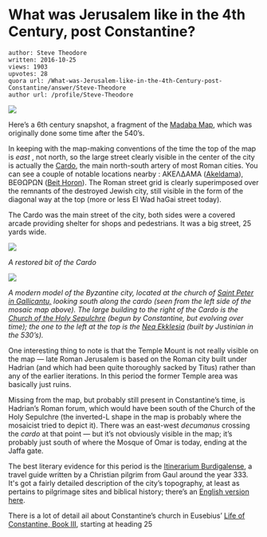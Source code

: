 # What was Jerusalem like in the 4th Century, post Constantine?

	author: Steve Theodore
	written: 2016-10-25
	views: 1903
	upvotes: 28
	quora url: /What-was-Jerusalem-like-in-the-4th-Century-post-Constantine/answer/Steve-Theodore
	author url: /profile/Steve-Theodore


![](https://qph.fs.quoracdn.net/main-qimg-da0ac1a8ffc5fec756ad0773c73dd1d9-c)

Here’s a 6th century snapshot, a fragment of the [Madaba Map](https://en.wikipedia.org/wiki/Madaba_Map), which was originally done some time after the 540’s.

In keeping with the map-making conventions of the time the top of the map is _east_ , not north, so the large street clearly visible in the center of the city is actually the [Cardo](http://www.israelinsideout.com/Things-to-do-in-Jerusalem/the-cardo-the-ancient-heart-of-jerusalem.html), the main north-south artery of most Roman cities. You can see a couple of notable locations nearby : ΑΚΕΛΔΑΜΑ ([Akeldama](https://en.wikipedia.org/wiki/Akeldama)), ΒΕΘΩΡΩΝ ([Beit Horon](https://en.wikipedia.org/wiki/Beit_Horon)). The Roman street grid is clearly superimposed over the remnants of the destroyed Jewish city, still visible in the form of the diagonal way at the top (more or less El Wad haGai street today).

The Cardo was the main street of the city, both sides were a covered arcade providing shelter for shops and pedestrians. It was a big street, 25 yards wide.

![](https://qph.fs.quoracdn.net/main-qimg-e4936d184563a724b0e5ded41e8bcc5e-c)

_A restored bit of the Cardo_ 

![](https://qph.fs.quoracdn.net/main-qimg-f39e7f94a9472e4f12f299d3441ee070-c)

_A modern model of the Byzantine city, located at the church of_ _[Saint Peter in Gallicantu,](http://www.visionsoftravel.org/jerusalem-oskar-schindler-and-saint-peter-in-gallicantu/)_ _looking south along the cardo (seen from the left side of the mosaic map above). The large building to the right of the Cardo is the_ _[Church of the Holy Sepulchre](https://en.wikipedia.org/wiki/Church_of_the_Holy_Sepulchre)_ _(begun by Constantine, but evolving over time); the one to the left at the top is the_ _[Nea Ekklesia](https://en.wikipedia.org/wiki/Nea_Ekklesia_of_the_Theotokos)_ _(built by Justinian in the 530’s)._ 

One interesting thing to note is that the Temple Mount is not really visible on the map — late Roman Jerusalem is based on the Roman city built under Hadrian (and which had been quite thoroughly sacked by Titus) rather than any of the earlier iterations. In this period the former Temple area was basically just ruins.

Missing from the map, but probably still present in Constantine’s time, is Hadrian’s Roman forum, which would have been south of the Church of the Holy Sepulchre (the inverted-L shape in the map is probably where the mosaicist tried to depict it). There was an east-west _decumanus_  crossing the _cardo_ at that point — but it’s not obviously visible in the map; it’s probably just south of where the Mosque of Omar is today, ending at the Jaffa gate.

The best literary evidence for this period is the [Itinerarium Burdigalense](https://en.m.wikipedia.org/wiki/Itinerarium_Burdigalense), a travel guide written by a Christian pilgrim from Gaul around the year 333. It's got a fairly detailed description of the city’s topography, at least as pertains to pilgrimage sites and biblical history; there’s an [English version here](http://www.christusrex.org/www1/ofm/pilgr/bord/10Bord07aJerus.html).

There is a lot of detail ail about Constantine’s church in Eusebius’ [Life of Constantine, Book III](http://www.newadvent.org/fathers/25023.htm), starting at heading 25

